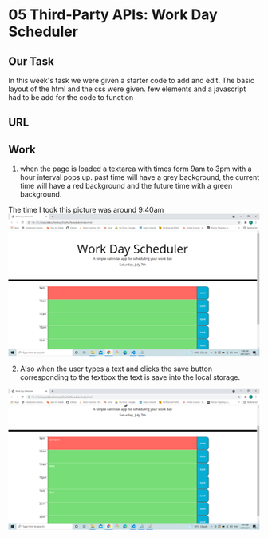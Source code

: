 # 05 Third-Party APIs: Work Day Scheduler

## Our Task
In this week's task we were given a starter code to add and edit. The basic layout of the html and the css were given. few elements and a javascript had to be add for the code to function

## URL

## Work

1. when the page is loaded a textarea with times form 9am to 3pm with a hour interval pops up. past time will have a grey background, the current time will have a red background and the future time with a green background. 

The time I took this picture was around 9:40am
![init](./assets/images/init.png)

2. Also when the user types a text and clicks the save button corresponding to the textbox the text is save into the local storage.

![textarea](./assets/images/textarea.png)
